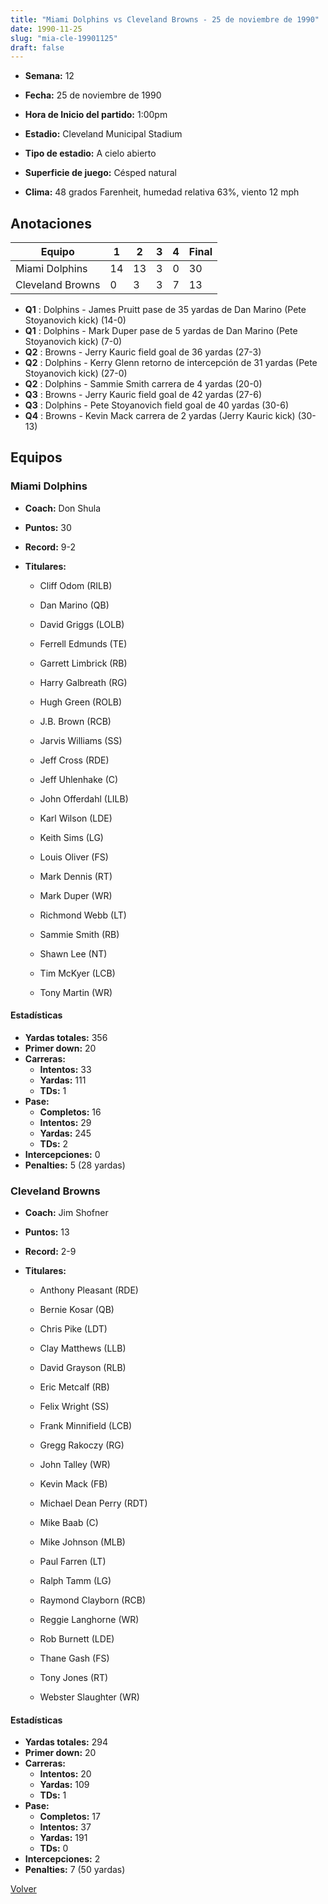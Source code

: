```yaml
---
title: "Miami Dolphins vs Cleveland Browns - 25 de noviembre de 1990"
date: 1990-11-25
slug: "mia-cle-19901125"
draft: false
---
```


* **Semana:** 12
* **Fecha:** 25 de noviembre de 1990

* **Hora de Inicio del partido:** 1:00pm
* **Estadio:** Cleveland Municipal Stadium
* **Tipo de estadio:** A cielo abierto
* **Superficie de juego:** Césped natural
* **Clima:** 48 grados Farenheit, humedad relativa 63%, viento 12 mph





## Anotaciones
| Equipo | 1 | 2 | 3 | 4 | Final |
|--------|---|---|---|---|-------|
| Miami Dolphins  | 14 | 13 | 3 | 0  | 30 |
| Cleveland Browns  | 0 | 3 | 3 | 7  | 13 |
* **Q1** : Dolphins - James Pruitt pase de 35 yardas de Dan Marino (Pete Stoyanovich kick) (14-0)
* **Q1** : Dolphins - Mark Duper pase de 5 yardas de Dan Marino (Pete Stoyanovich kick) (7-0)
* **Q2** : Browns - Jerry Kauric field goal de 36 yardas (27-3)
* **Q2** : Dolphins - Kerry Glenn retorno de intercepción de 31 yardas (Pete Stoyanovich kick) (27-0)
* **Q2** : Dolphins - Sammie Smith carrera de 4 yardas (20-0)
* **Q3** : Browns - Jerry Kauric field goal de 42 yardas (27-6)
* **Q3** : Dolphins - Pete Stoyanovich field goal de 40 yardas (30-6)
* **Q4** : Browns - Kevin Mack carrera de 2 yardas (Jerry Kauric kick) (30-13)


## Equipos


### Miami Dolphins
* **Coach:** Don Shula
* **Puntos:** 30
* **Record:** 9-2
* **Titulares:** 

  * Cliff Odom (RILB) 

  * Dan Marino (QB) 

  * David Griggs (LOLB) 

  * Ferrell Edmunds (TE) 

  * Garrett Limbrick (RB) 

  * Harry Galbreath (RG) 

  * Hugh Green (ROLB) 

  * J.B. Brown (RCB) 

  * Jarvis Williams (SS) 

  * Jeff Cross (RDE) 

  * Jeff Uhlenhake (C) 

  * John Offerdahl (LILB) 

  * Karl Wilson (LDE) 

  * Keith Sims (LG) 

  * Louis Oliver (FS) 

  * Mark Dennis (RT) 

  * Mark Duper (WR) 

  * Richmond Webb (LT) 

  * Sammie Smith (RB) 

  * Shawn Lee (NT) 

  * Tim McKyer (LCB) 

  * Tony Martin (WR) 

#### Estadísticas
* **Yardas totales:** 356
* **Primer down:** 20
* **Carreras:**
  * **Intentos:** 33
  * **Yardas:** 111
  * **TDs:** 1
* **Pase:**
  * **Completos:** 16
  * **Intentos:** 29
  * **Yardas:** 245
  * **TDs:** 2
* **Intercepciones:** 0
* **Penalties:** 5 (28 yardas)

### Cleveland Browns
* **Coach:** Jim Shofner
* **Puntos:** 13
* **Record:** 2-9
* **Titulares:** 

  * Anthony Pleasant (RDE) 

  * Bernie Kosar (QB) 

  * Chris Pike (LDT) 

  * Clay Matthews (LLB) 

  * David Grayson (RLB) 

  * Eric Metcalf (RB) 

  * Felix Wright (SS) 

  * Frank Minnifield (LCB) 

  * Gregg Rakoczy (RG) 

  * John Talley (WR) 

  * Kevin Mack (FB) 

  * Michael Dean Perry (RDT) 

  * Mike Baab (C) 

  * Mike Johnson (MLB) 

  * Paul Farren (LT) 

  * Ralph Tamm (LG) 

  * Raymond Clayborn (RCB) 

  * Reggie Langhorne (WR) 

  * Rob Burnett (LDE) 

  * Thane Gash (FS) 

  * Tony Jones (RT) 

  * Webster Slaughter (WR) 

#### Estadísticas
* **Yardas totales:** 294
* **Primer down:** 20
* **Carreras:**
  * **Intentos:** 20
  * **Yardas:** 109
  * **TDs:** 1
* **Pase:**
  * **Completos:** 17
  * **Intentos:** 37
  * **Yardas:** 191
  * **TDs:** 0
* **Intercepciones:** 2
* **Penalties:** 7 (50 yardas)


[Volver](/historia/1990)
